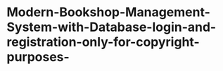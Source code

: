 # Modern-Bookshop-Management-System-with-Database-login-and-registration-only-for-copyright-purposes-